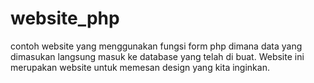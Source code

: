 # website_php
contoh website yang menggunakan fungsi form php dimana data yang dimasukan langsung masuk ke database yang telah di buat. Website ini merupakan website untuk memesan design yang kita inginkan.
